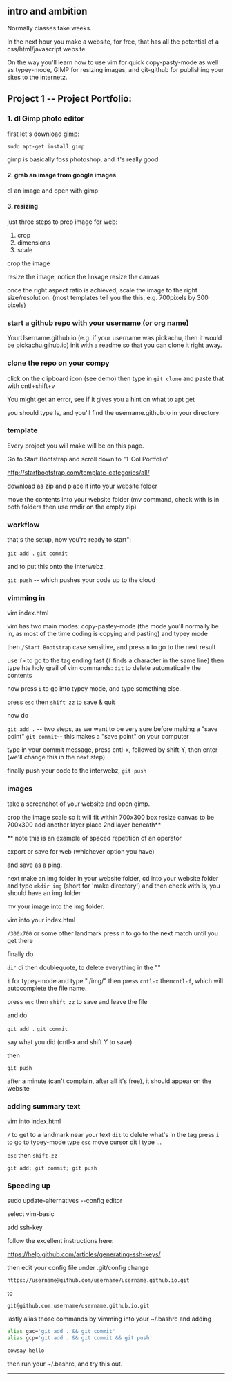 
## intro and ambition

Normally classes take weeks.

In the next hour you make a website, for free, that has all the potential of a css/html/javascript website.

On the way you'll learn how to use vim for quick copy-pasty-mode as well as typey-mode, 
GIMP for resizing images, and git-github for publishing your sites to the internetz.

## Project 1 -- Project Portfolio:

### 1. dl Gimp photo editor

first let's download gimp:

`sudo apt-get install gimp`

gimp is basically foss photoshop, and it's really good

#### 2. grab an image from google images

dl an image and open with gimp

#### 3. resizing

just three steps to prep image for web:
1. crop
2. dimensions
3. scale


crop the image

resize the image, notice the linkage
resize the canvas

once the right aspect ratio is achieved, scale the image to the right size/resolution.
(most templates tell you the this, e.g. 700pixels by 300 pixels)

### start a github repo with your username (or org name)

YourUsername.github.io (e.g. if your username was pickachu, then it would be pickachu.gihub.io)
init with a readme so that you can clone it right away.

### clone the repo on your compy

click on the clipboard icon (see demo)
then type in `git clone` and paste that with cntl+shift+v

You might get an error, see if it gives you a hint on what to apt get 

you should type ls, and you'll find the username.github.io in your directory

### template

Every project you will make will be on this page.

Go to Start Bootstrap and scroll down to "1-Col Portfolio"

http://startbootstrap.com/template-categories/all/

download as zip and place it into your website folder

move the contents into your website folder (mv command, check with ls in both folders then use rmdir on the empty zip)

### workflow

that's the setup, now you're ready to start":

`git add .`
`git commit`

and to put this onto the interwebz.

`git push` -- which pushes your code up to the cloud

### vimming in



vim index.html

vim has two main modes: copy-pastey-mode (the mode you'll normally be in, as most of the time coding is copying and pasting)
and typey mode

then `/Start Bootstrap` case sensitive, and press `n` to go to the next result

use `f>` to go to the tag ending fast (`f` finds a character in the same line)
then type hte holy grail of vim commands: `dit` to delete automatically the contents

now press `i` to go into typey mode, and type something else.

press `esc` then  `shift zz` to save & quit

now do 

`git add .` -- two steps, as we want to be very sure before making a "save point"
`git commit`-- this makes a "save point" on your computer

type in your commit message, press cntl-x, followed by shift-Y, then enter (we'll change this in the next step)

finally push your code to the interwebz, `git push`

### images

take a screenshot of your website and open gimp.

crop the image
scale so it will fit within 700x300 box
resize canvas to be 700x300
add another layer
place 2nd layer beneath**

** note this is an example of spaced repetition of an operator

export or save for web (whichever option you have)

and save as a ping.

next make an img folder in your website folder, cd into your website folder
and type `mkdir img` (short for 'make directory') and then check with ls, 
you should have an img folder

mv your image into the img folder.

vim into your index.html

`/300x700` or some other landmark
press n to go to the next match until you get there

finally do

`di"` di then doublequote, to delete everything in the ""

`i` for typey-mode and type "./img/" then press `cntl-x` then`cntl-f`, which will autocomplete the file name.

press `esc` then `shift zz` to save and leave the file

and do

`git add .`
`git commit`

say what you did (cntl-x and shift Y to save)

then

`git push`

after a minute (can't complain, after all it's free), it should appear on the website

### adding summary text

vim into index.html

`/` to get to a landmark near your text
`dit` to delete what's in the tag
press `i` to go to typey-mode
type 
`esc`
move cursor
dit
i
type
...

`esc` then `shift-zz`

`git add; git commit; git push`

### Speeding up

sudo update-alternatives --config editor

select vim-basic

add ssh-key

follow the excellent instructions here:

https://help.github.com/articles/generating-ssh-keys/

then edit your config file under .git/config 
change 

`https://username@github.com/username/username.github.io.git`

to

`git@github.com:username/username.github.io.git`


lastly alias those commands by vimming into your ~/.bashrc and adding

```bash
alias gac='git add . && git commit'
alias gcp='git add . && git commit && git push'

cowsay hello
```

then run your ~/.bashrc, and try this out.



----





